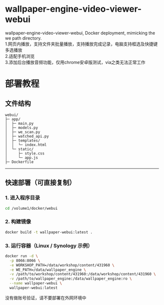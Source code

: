 # wallpaper-engine-video-viewer-webui
wallpaper-engine-video-viewer-webui, Docker deployment, mimicking the we path directory.   
1.网页内播放，支持文件夹批量播放，支持播放完成记录，电脑支持框选及快捷键多选播放  
2.适配手机浏览  
3.添加后台播放音频功能，仅用chrome安卓版测试，via之类无法正常工作  
  
# 部署教程

## 文件结构

```text
webui/
├─ app/
│  ├─ main.py
│  ├─ models.py
│  ├─ we_scan.py
│  ├─ watched_api.py
│  ├─ templates/
│  │  └─ index.html
│  └─ static/
│     ├─ style.css
│     └─ app.js
├─ Dockerfile
```

---

## 快速部署（可直接复制）

### 1. 进入程序目录

```bash
cd /volume1/docker/webui
```

### 2. 构建镜像

```bash
docker build -t wallpaper-webui:latest .
```

### 3. 运行容器（Linux / Synology 示例）

```bash
docker run -d \
  -p 8066:8066 \
  -e WORKSHOP_PATH=/data/workshop/content/431960 \
  -e WE_PATH=/data/wallpaper_engine \
  -v /path/to/workshop/content/431960:/data/workshop/content/431960 \
  -v /path/to/wallpaper_engine:/data/wallpaper_engine:ro \
  --name wallpaper-webui \
  wallpaper-webui:latest
```
没有做账号验证，请不要部署在外网环境中
